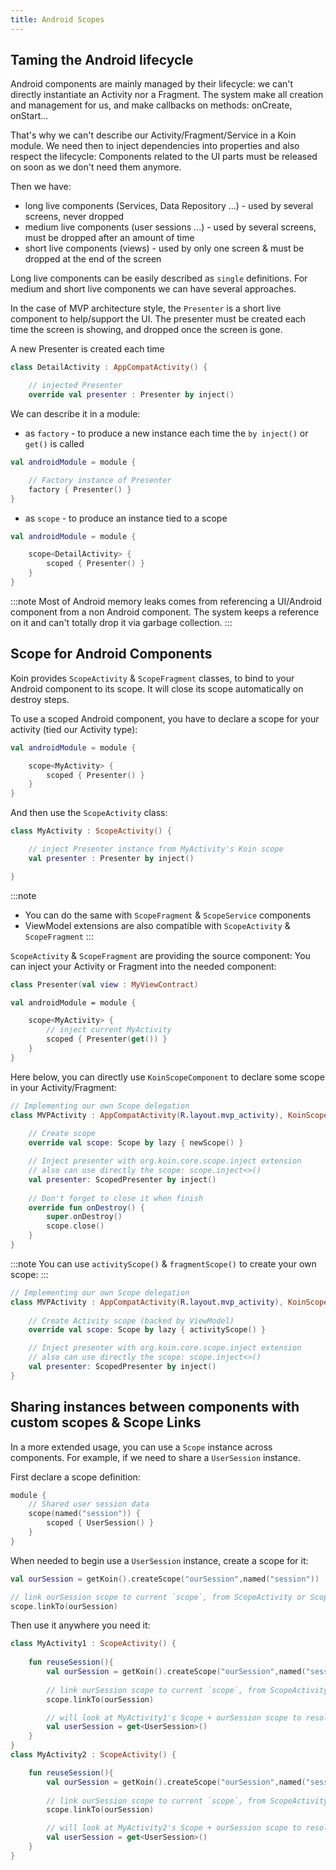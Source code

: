 ```yaml
---
title: Android Scopes
---
```



## Taming the Android lifecycle

Android components are mainly managed by their lifecycle: we can't directly instantiate an Activity nor a Fragment. The system
make all creation and management for us, and make callbacks on methods: onCreate, onStart...

That's why we can't describe our Activity/Fragment/Service in a Koin module. We need then to inject dependencies into properties and also
respect the lifecycle: Components related to the UI parts must be released on soon as we don't need them anymore.

Then we have:

* long live components (Services, Data Repository ...) - used by several screens, never dropped
* medium live components (user sessions ...) - used by several screens, must be dropped after an amount of time
* short live components (views) - used by only one screen & must be dropped at the end of the screen

Long live components can be easily described as `single` definitions. For medium and short live components we can have several approaches.

In the case of MVP architecture style, the `Presenter` is a short live component to help/support the UI. The presenter must be created each time the screen is showing,
and dropped once the screen is gone.

A new Presenter is created each time

```kotlin
class DetailActivity : AppCompatActivity() {

    // injected Presenter
    override val presenter : Presenter by inject()
```

We can describe it in a module:


* as `factory` - to produce a new instance each time the `by inject()` or `get()` is called

```kotlin
val androidModule = module {

    // Factory instance of Presenter
    factory { Presenter() }
}
```

* as `scope` - to produce an instance tied to a scope

```kotlin
val androidModule = module {

    scope<DetailActivity> {
        scoped { Presenter() }
    }
}
```

:::note
 Most of Android memory leaks comes from referencing a UI/Android component from a non Android component. The system keeps a reference
on it and can't totally drop it via garbage collection.
:::

## Scope for Android Components

Koin provides `ScopeActivity` & `ScopeFragment` classes, to bind to your Android component to its scope. It will close its scope automatically on destroy steps.

To use a scoped Android component, you have to declare a scope for your activity (tied our Activity type):

```kotlin
val androidModule = module {

    scope<MyActivity> {
        scoped { Presenter() }
    }
}
```

And then use the `ScopeActivity` class:

```kotlin
class MyActivity : ScopeActivity() {

    // inject Presenter instance from MyActivity's Koin scope
    val presenter : Presenter by inject()

}
```

:::note
- You can do the same with `ScopeFragment` & `ScopeService` components
- ViewModel extensions are also compatible with `ScopeActivity` & `ScopeFragment`
:::

`ScopeActivity` & `ScopeFragment` are providing the source component: You can inject your Activity or Fragment into the needed component:

```kotlin
class Presenter(val view : MyViewContract)

val androidModule = module {

    scope<MyActivity> {
        // inject current MyActivity
        scoped { Presenter(get()) }
    }
}
```

Here below, you can directly use `KoinScopeComponent` to declare some scope in your Activity/Fragment:

```kotlin
// Implementing our own Scope delegation 
class MVPActivity : AppCompatActivity(R.layout.mvp_activity), KoinScopeComponent {
  
    // Create scope
    override val scope: Scope by lazy { newScope() }

    // Inject presenter with org.koin.core.scope.inject extension
    // also can use directly the scope: scope.inject<>()
    val presenter: ScopedPresenter by inject()
  
    // Don't forget to close it when finish
    override fun onDestroy() {
        super.onDestroy()
        scope.close()
    }
}
```

:::note
 You can use `activityScope()` & `fragmentScope()` to create your own scope:
:::

```kotlin
// Implementing our own Scope delegation 
class MVPActivity : AppCompatActivity(R.layout.mvp_activity), KoinScopeComponent {
  
    // Create Activity scope (backed by ViewModel)
    override val scope: Scope by lazy { activityScope() }

    // Inject presenter with org.koin.core.scope.inject extension
    // also can use directly the scope: scope.inject<>()
    val presenter: ScopedPresenter by inject()
}
```


## Sharing instances between components with custom scopes & Scope Links

In a more extended usage, you can use a `Scope` instance across components. For example, if we need to share a `UserSession` instance.

First declare a scope definition:

```kotlin
module {
    // Shared user session data
    scope(named("session")) {
        scoped { UserSession() }
    }
}
```

When needed to begin use a `UserSession` instance, create a scope for it:

```kotlin
val ourSession = getKoin().createScope("ourSession",named("session"))

// link ourSession scope to current `scope`, from ScopeActivity or ScopeFragment
scope.linkTo(ourSession)
```

Then use it anywhere you need it:

```kotlin
class MyActivity1 : ScopeActivity() {
    
    fun reuseSession(){
        val ourSession = getKoin().createScope("ourSession",named("session"))
        
        // link ourSession scope to current `scope`, from ScopeActivity or ScopeFragment
        scope.linkTo(ourSession)

        // will look at MyActivity1's Scope + ourSession scope to resolve
        val userSession = get<UserSession>()
    }
}
class MyActivity2 : ScopeActivity() {

    fun reuseSession(){
        val ourSession = getKoin().createScope("ourSession",named("session"))
        
        // link ourSession scope to current `scope`, from ScopeActivity or ScopeFragment
        scope.linkTo(ourSession)

        // will look at MyActivity2's Scope + ourSession scope to resolve
        val userSession = get<UserSession>()
    }
}
```
